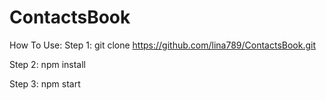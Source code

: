# ContactsBook

How To Use:
Step 1:
git clone https://github.com/lina789/ContactsBook.git

Step 2:
npm install

Step 3:
npm start
